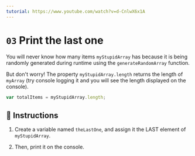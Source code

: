 ```yaml
---
tutorial: https://www.youtube.com/watch?v=d-CnlwX6x1A
---
```


# `03` Print the last one

You will never know how many items `myStupidArray` has because it is being randomly generated during runtime using the `generateRandomArray` function.

But don't worry! The property `myStupidArray.length` returns the length of `myArray` (try console logging it and you will see the length displayed on the console).

```js
var totalItems = myStupidArray.length;
```

## 📝 Instructions

1. Create a variable named `theLastOne`, and assign it the LAST element of `myStupidArray`.

2. Then, print it on the console.
